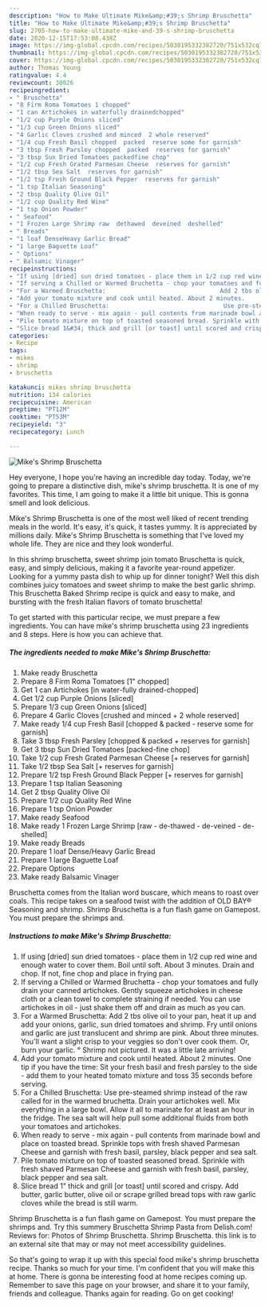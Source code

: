 ```yaml
---
description: "How to Make Ultimate Mike&amp;#39;s Shrimp Bruschetta"
title: "How to Make Ultimate Mike&amp;#39;s Shrimp Bruschetta"
slug: 2705-how-to-make-ultimate-mike-and-39-s-shrimp-bruschetta
date: 2020-12-15T17:53:08.438Z
image: https://img-global.cpcdn.com/recipes/5030195332382720/751x532cq70/mikes-shrimp-bruschetta-recipe-main-photo.jpg
thumbnail: https://img-global.cpcdn.com/recipes/5030195332382720/751x532cq70/mikes-shrimp-bruschetta-recipe-main-photo.jpg
cover: https://img-global.cpcdn.com/recipes/5030195332382720/751x532cq70/mikes-shrimp-bruschetta-recipe-main-photo.jpg
author: Thomas Young
ratingvalue: 4.4
reviewcount: 30026
recipeingredient:
- " Bruschetta"
- "8 Firm Roma Tomatoes 1 chopped"
- "1 can Artichokes in waterfully drainedchopped"
- "1/2 cup Purple Onions sliced"
- "1/3 cup Green Onions sliced"
- "4 Garlic Cloves crushed and minced  2 whole reserved"
- "1/4 cup Fresh Basil chopped  packed  reserve some for garnish"
- "3 tbsp Fresh Parsley chopped  packed  reserves for garnish"
- "3 tbsp Sun Dried Tomatoes packedfine chop"
- "1/2 cup Fresh Grated Parmesan Cheese  reserves for garnish"
- "1/2 tbsp Sea Salt  reserves for garnish"
- "1/2 tsp Fresh Ground Black Pepper  reserves for garnish"
- "1 tsp Italian Seasoning"
- "2 tbsp Quality Olive Oil"
- "1/2 cup Quality Red Wine"
- "1 tsp Onion Powder"
- " Seafood"
- "1 Frozen Large Shrimp raw  dethawed  deveined  deshelled"
- " Breads"
- "1 loaf DenseHeavy Garlic Bread"
- "1 large Baguette Loaf"
- " Options"
- " Balsamic Vinager"
recipeinstructions:
- "If using [dried] sun dried tomatoes - place them in 1/2 cup red wine and enough water to cover them. Boil until soft. About 3 minutes. Drain and chop. If not, fine chop and place in frying pan."
- "If serving a Chilled or Warmed Bruchetta - chop your tomatoes and fully drain your canned artichokes. Gently squeeze artichokes in cheese cloth or a clean towel to complete straining if needed. You can use artichokes in oil - just shake them off and drain as much as you can."
- "For a Warmed Bruschetta:                                Add 2 tbs olive oil to your pan, heat it up and add your onions, garlic, sun dried tomatoes and shrimp.                                                                            Fry until onions and garlic are just translucent and shrimp are pink. About three minutes. You&#39;ll want a slight crisp to your veggies so don&#39;t over cook them. Or, burn your garlic. ° Shrimp not pictured. It was a little late arriving!"
- "Add your tomato mixture and cook until heated. About 2 minutes.               One tip if you have the time: Sit your fresh basil and fresh parsley to the side - add them to your heated tomato mixture and toss 35 seconds before serving."
- "For a Chilled Bruschetta:                                Use pre-steamed shrimp instead of the raw called for in the warmed bruchetta. Drain your artichokes well.                                                                      Mix everything in a large bowl. Allow it all to marinate for at least an hour in the fridge. The sea salt will help pull some additional fluids from both your tomatoes and artichokes."
- "When ready to serve - mix again - pull contents from marinade bowl and place on toasted bread. Sprinkle tops with fresh shaved Parmesan Cheese and garnish with fresh basil, parsley, black pepper and sea salt."
- "Pile tomato mixture on top of toasted seasoned bread. Sprinkle with fresh shaved Parmesan Cheese and garnish with fresh basil, parsley, black pepper and sea salt."
- "Slice bread 1&#34; thick and grill [or toast] until scored and crispy. Add butter, garlic butter, olive oil or scrape grilled bread tops with raw garlic cloves while the bread is still warm."
categories:
- Recipe
tags:
- mikes
- shrimp
- bruschetta

katakunci: mikes shrimp bruschetta 
nutrition: 134 calories
recipecuisine: American
preptime: "PT12M"
cooktime: "PT53M"
recipeyield: "3"
recipecategory: Lunch

---
```



![Mike&#39;s Shrimp Bruschetta](https://img-global.cpcdn.com/recipes/5030195332382720/751x532cq70/mikes-shrimp-bruschetta-recipe-main-photo.jpg)

Hey everyone, I hope you're having an incredible day today. Today, we're going to prepare a distinctive dish, mike&#39;s shrimp bruschetta. It is one of my favorites. This time, I am going to make it a little bit unique. This is gonna smell and look delicious.

Mike&#39;s Shrimp Bruschetta is one of the most well liked of recent trending meals in the world. It's easy, it's quick, it tastes yummy. It is appreciated by millions daily. Mike&#39;s Shrimp Bruschetta is something that I've loved my whole life. They are nice and they look wonderful.

In this shrimp bruschetta, sweet shrimp join tomato Bruschetta is quick, easy, and simply delicious, making it a favorite year-round appetizer. Looking for a yummy pasta dish to whip up for dinner tonight? Well this dish combines juicy tomatoes and sweet shrimp to make the best garlic shrimp. This Bruschetta Baked Shrimp recipe is quick and easy to make, and bursting with the fresh Italian flavors of tomato bruschetta!


To get started with this particular recipe, we must prepare a few ingredients. You can have mike&#39;s shrimp bruschetta using 23 ingredients and 8 steps. Here is how you can achieve that.

<!--inarticleads1-->

##### The ingredients needed to make Mike&#39;s Shrimp Bruschetta:

1. Make ready  Bruschetta
1. Prepare 8 Firm Roma Tomatoes [1&#34; chopped]
1. Get 1 can Artichokes [in water-fully drained-chopped]
1. Get 1/2 cup Purple Onions [sliced]
1. Prepare 1/3 cup Green Onions [sliced]
1. Prepare 4 Garlic Cloves [crushed and minced + 2 whole reserved]
1. Make ready 1/4 cup Fresh Basil [chopped &amp; packed - reserve some for garnish]
1. Take 3 tbsp Fresh Parsley [chopped &amp; packed + reserves for garnish]
1. Get 3 tbsp Sun Dried Tomatoes [packed-fine chop]
1. Take 1/2 cup Fresh Grated Parmesan Cheese [+ reserves for garnish]
1. Take 1/2 tbsp Sea Salt [+ reserves for garnish]
1. Prepare 1/2 tsp Fresh Ground Black Pepper [+ reserves for garnish]
1. Prepare 1 tsp Italian Seasoning
1. Get 2 tbsp Quality Olive Oil
1. Prepare 1/2 cup Quality Red Wine
1. Prepare 1 tsp Onion Powder
1. Make ready  Seafood
1. Make ready 1 Frozen Large Shrimp [raw - de-thawed - de-veined - de-shelled]
1. Make ready  Breads
1. Prepare 1 loaf Dense/Heavy Garlic Bread
1. Prepare 1 large Baguette Loaf
1. Prepare  Options
1. Make ready  Balsamic Vinager


Bruschetta comes from the Italian word buscare, which means to roast over coals. This recipe takes on a seafood twist with the addition of OLD BAY® Seasoning and shrimp. Shrimp Bruschetta is a fun flash game on Gamepost. You must prepare the shrimps and. 

<!--inarticleads2-->

##### Instructions to make Mike&#39;s Shrimp Bruschetta:

1. If using [dried] sun dried tomatoes - place them in 1/2 cup red wine and enough water to cover them. Boil until soft. About 3 minutes. Drain and chop. If not, fine chop and place in frying pan.
1. If serving a Chilled or Warmed Bruchetta - chop your tomatoes and fully drain your canned artichokes. Gently squeeze artichokes in cheese cloth or a clean towel to complete straining if needed. You can use artichokes in oil - just shake them off and drain as much as you can.
1. For a Warmed Bruschetta:                                Add 2 tbs olive oil to your pan, heat it up and add your onions, garlic, sun dried tomatoes and shrimp.                                                                            Fry until onions and garlic are just translucent and shrimp are pink. About three minutes. You&#39;ll want a slight crisp to your veggies so don&#39;t over cook them. Or, burn your garlic. ° Shrimp not pictured. It was a little late arriving!
1. Add your tomato mixture and cook until heated. About 2 minutes.               One tip if you have the time: Sit your fresh basil and fresh parsley to the side - add them to your heated tomato mixture and toss 35 seconds before serving.
1. For a Chilled Bruschetta:                                Use pre-steamed shrimp instead of the raw called for in the warmed bruchetta. Drain your artichokes well.                                                                      Mix everything in a large bowl. Allow it all to marinate for at least an hour in the fridge. The sea salt will help pull some additional fluids from both your tomatoes and artichokes.
1. When ready to serve - mix again - pull contents from marinade bowl and place on toasted bread. Sprinkle tops with fresh shaved Parmesan Cheese and garnish with fresh basil, parsley, black pepper and sea salt.
1. Pile tomato mixture on top of toasted seasoned bread. Sprinkle with fresh shaved Parmesan Cheese and garnish with fresh basil, parsley, black pepper and sea salt.
1. Slice bread 1&#34; thick and grill [or toast] until scored and crispy. Add butter, garlic butter, olive oil or scrape grilled bread tops with raw garlic cloves while the bread is still warm.


Shrimp Bruschetta is a fun flash game on Gamepost. You must prepare the shrimps and. Try this summery Bruschetta Shrimp Pasta from Delish.com! Reviews for: Photos of Shrimp Bruschetta. Shrimp Bruschetta. this link is to an external site that may or may not meet accessibility guidelines. 

So that's going to wrap it up with this special food mike&#39;s shrimp bruschetta recipe. Thanks so much for your time. I'm confident that you will make this at home. There is gonna be interesting food at home recipes coming up. Remember to save this page on your browser, and share it to your family, friends and colleague. Thanks again for reading. Go on get cooking!
